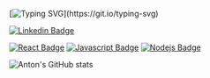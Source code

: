 
[![Typing SVG](https://readme-typing-svg.demolab.com?font=Fira+Code&pause=1000&color=F7F16E&width=460&lines=Hi!+I'm+Anton;Please%2C+check+out+my+personal+website!)](https://git.io/typing-svg)


 [![Linkedin Badge](https://img.shields.io/badge/-Anton-0e76a8?style=flat&labelColor=0e76a8&logo=linkedin&logoColor=white)](https://www.linkedin.com/in/anton-lysenko116/)
 
 
 [![React Badge](https://img.shields.io/badge/-React-61DBFB?style=for-the-badge&labelColor=black&logo=react&logoColor=61DBFB)](#) [![Javascript Badge](https://img.shields.io/badge/-Javascript-F0DB4F?style=for-the-badge&labelColor=black&logo=javascript&logoColor=F0DB4F)](#) [![Nodejs Badge](https://img.shields.io/badge/-Nodejs-3C873A?style=for-the-badge&labelColor=black&logo=node.js&logoColor=3C873A)](#)

![Anton's GitHub stats](https://github-readme-stats.vercel.app/api?username=AntonProLysenko&show_icons=true&theme=gruvbox)
